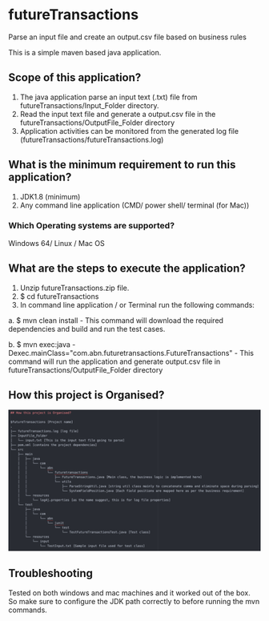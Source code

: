 # futureTransactions
Parse an input file and create an output.csv file based on business rules

This is a simple maven based java application.

## Scope of this application?
1. The java application parse an input text (.txt) file from futureTransactions/Input_Folder directory.
2. Read the input text file and generate a output.csv file in the futureTransactions/OutputFile_Folder directory
3. Application activities can be monitored from the generated log file (futureTransactions/futureTransactions.log)

## What is the minimum requirement to run this application?
1. JDK1.8 (minimum)
2. Any command line application (CMD/ power shell/ terminal (for Mac))

### Which Operating systems are supported?
Windows 64/ Linux / Mac OS

## What are the steps to execute the application?
1. Unzip futureTransactions.zip file.
2. $ cd futureTransactions
2. In command line application / or Terminal run the following commands:

  a. $ mvn clean install
    - This command will download the required dependencies and build and run the test cases.

  b. $ mvn exec:java -Dexec.mainClass="com.abn.futuretransactions.FutureTransactions"
    - This command will run the application and generate output.csv file in futureTransactions/OutputFile_Folder directory

## How this project is Organised?
![futureTransactions](img_folder/Project_structure.png)

## Troubleshooting
Tested on both windows and mac machines and it worked out of the box. So make sure to configure the JDK path correctly to before running the mvn commands.
